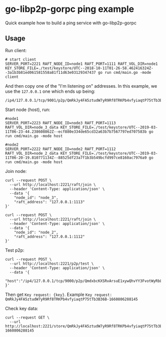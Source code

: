# go-libp2p-gorpc ping example

Quick example how to build a ping service with go-libp2p-gorpc

## Usage

Run client:

```shell
# start client
SERVER_PORT=2221 RAFT_NODE_ID=node1 RAFT_PORT=1111 RAFT_VOL_DIR=node1 KEY_STORE_FILE=./test/keystore/UTC--2018-10-11T01-26-58.462416324Z--3a1b3b81ed061581558a81f11d63e03129347437 go run cmd/main.go -mode client
```

And then copy one of the "I'm listening on" addresses. In this example, we use
the `127.0.0.1` one which ends up being:

```
/ip4/127.0.0.1/tcp/9001/p2p/QmRkJy4FA5ztudW7yR9Rf8TRKPb4vfyiaqtP75tTb3B36B
```

Start node (host), run:

```shell
#node1
SERVER_PORT=2223 RAFT_NODE_ID=node3 RAFT_PORT=1113 RAFT_VOL_DIR=node_3_data KEY_STORE_FILE=./test/keystore/UTC--2019-03-11T06-23-44.238608862Z--ecf880e334de65cd32a63b7b7567797ed707583b go run cmd/main.go -mode host
```

```shell
#node2
SERVER_PORT=2222 RAFT_NODE_ID=node2 RAFT_PORT=1112 RAFT_VOL_DIR=node_2_data KEY_STORE_FILE=./test/keystore/UTC--2019-03-11T06-20-19.810771134Z--88525df23a7f1b3b549bcfd997ce8160ac7976a9 go run cmd/main.go -mode host
```

Join node:
```shell
curl --request POST \
  --url http://localhost:2221/raft/join \
  --header 'Content-Type: application/json' \
  --data '{
	"node_id": "node_3", 
	"raft_address": "127.0.0.1:1113"
}'
```

```shell
curl --request POST \
  --url http://localhost:2221/raft/join \
  --header 'Content-Type: application/json' \
  --data '{
	"node_id": "node_2", 
	"raft_address": "127.0.0.1:1112"
}'
```

Test p2p: 
```shell
curl --request POST \
  --url http://localhost:2221/p2p/test \
  --header 'Content-Type: application/json' \
  --data '{
	"host":"/ip4/127.0.0.1/tcp/9000/p2p/QmdxbcKXSRvArsuE1xywQhvYY3FvotWyRbLGVdyPChHX4F"
}'
```

Then get `Key request: {key}`. Example `Key request: QmRkJy4FA5ztudW7yR9Rf8TRKPb4vfyiaqtP75tTb3B36B-1660806288145`

Check key data:
```shell
curl --request GET \
  --url http://localhost:2221/store/QmRkJy4FA5ztudW7yR9Rf8TRKPb4vfyiaqtP75tTb3B36B-1660806288145
```
